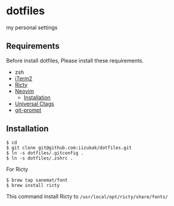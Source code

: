 # dotfiles

my personal settings

## Requirements

Before install dotfiles, Please install these requirements.

- zsh
- [iTerm2](https://iterm2.com/) 
- [Ricty](https://rictyfonts.github.io/)
- [Neovim](https://github.com/neovim/neovim)
	- [Installation](https://github.com/neovim/neovim/wiki/Installing-Neovim)
- [Universal Ctags](https://github.com/universal-ctags/ctags)
- [git-prompt](https://github.com/git/git/blob/master/contrib/completion/git-prompt.sh)

## Installation

```
$ cd
$ git clone git@github.com:iizukak/dotfiles.git
$ ln -s dotfiles/.gitconfig .
$ ln -s dotfiles/.zshrc .
```

For Ricty

```
$ brew tap sanemat/font
$ brew install ricty
```

This command install Ricty to `/usr/local/opt/ricty/share/fonts/`
